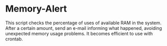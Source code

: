 # Memory-Alert

This script checks the percentage of uses of available RAM in the system. After a certain amount, send an e-mail informing what happened, avoiding unexpected memory usage problems. It becomes efficient to use with crontab. 
